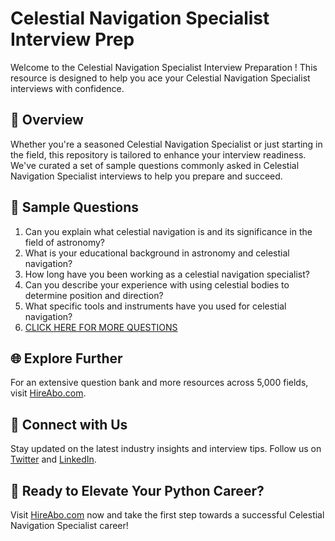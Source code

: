 # Celestial Navigation Specialist Interview Prep

Welcome to the Celestial Navigation Specialist Interview Preparation ! This resource is designed to help you ace your Celestial Navigation Specialist interviews with confidence.

## 🚀 Overview

Whether you're a seasoned Celestial Navigation Specialist or just starting in the field, this repository is tailored to enhance your interview readiness. We've curated a set of sample questions commonly asked in Celestial Navigation Specialist interviews to help you prepare and succeed.

## 📝 Sample Questions

1. Can you explain what celestial navigation is and its significance in the field of astronomy?
2. What is your educational background in astronomy and celestial navigation?
3. How long have you been working as a celestial navigation specialist?
4. Can you describe your experience with using celestial bodies to determine position and direction?
5. What specific tools and instruments have you used for celestial navigation?
6. [CLICK HERE FOR MORE QUESTIONS](https://hireabo.com/job/5_4_17/Celestial%20Navigation%20Specialist)

## 🌐 Explore Further

For an extensive question bank and more resources across 5,000 fields, visit [HireAbo.com](https://www.hireabo.com).

## 📱 Connect with Us

Stay updated on the latest industry insights and interview tips. Follow us on [Twitter](https://twitter.com/hireabo) and [LinkedIn](https://www.linkedin.com/in/hire-abo-3609972a8/).

## 🚀 Ready to Elevate Your Python Career?

Visit [HireAbo.com](https://www.hireabo.com) now and take the first step towards a successful Celestial Navigation Specialist career!
